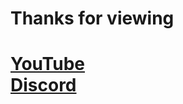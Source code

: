 <h1> Thanks for viewing <h1/>
<div>
<a href="https://youtube.com/c/itsflopittime/" target="_blank">YouTube</a>
<div/>
<div>
<a href="https://discord.gg/TKKJCSX" target="_blank">Discord</a>
<div/>
